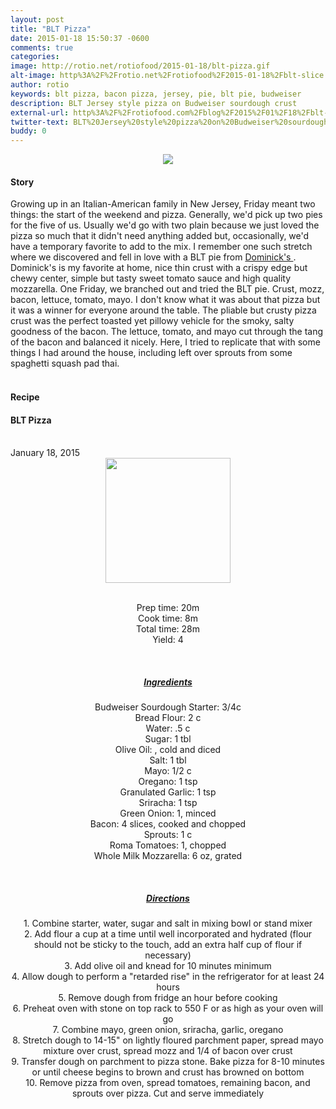 ```yaml
---
layout: post
title: "BLT Pizza"
date: 2015-01-18 15:50:37 -0600
comments: true
categories: 
image: http://rotio.net/rotiofood/2015-01-18/blt-pizza.gif
alt-image: http%3A%2F%2Frotio.net%2Frotiofood%2F2015-01-18%2Fblt-slice.jpg
author: rotio
keywords: blt pizza, bacon pizza, jersey, pie, blt pie, budweiser
description: BLT Jersey style pizza on Budweiser sourdough crust
external-url: http%3A%2F%2Frotiofood.com%2Fblog%2F2015%2F01%2F18%2Fblt-pizza%2F
twitter-text: BLT%20Jersey%20style%20pizza%20on%20Budweiser%20sourdough%20crust
buddy: 0
---
```

<!-- more -->
<center><img src="http://rotio.net/rotiofood/2015-01-18/blt-pizza.gif" /></center>
<a href="https://plus.google.com/107103100819027957630?rel=author" style="display:none">{{page.author }}</a>

<h4>Story</b> </h4>
 <div>
	<p>
	 Growing up in an Italian-American family in New Jersey, Friday meant two things: the start of the weekend and pizza. Generally, we'd pick up two pies for the five of us. Usually we'd go with two plain because we just loved the pizza so much that it didn't need anything added but, occasionally, we'd have a temporary favorite to add to the mix. I remember one such stretch where we discovered and fell in love with a BLT pie from <a href="https://plus.google.com/107344914995913512851/about?gl=us&hl=en)" >Dominick's </a>. Dominick's is my favorite at home, nice thin crust with a crispy edge but chewy center, simple but tasty sweet tomato sauce and high quality mozzarella. One Friday, we branched out and tried the BLT pie. Crust, mozz, bacon, lettuce, tomato, mayo. I don't know what it was about that pizza but it was a winner for everyone around the table. The pliable but crusty pizza crust was the perfect toasted yet pillowy vehicle for the smoky, salty goodness of the bacon. The lettuce, tomato, and mayo cut through the tang of the bacon and balanced it nicely. Here, I tried to replicate that with some things I had around the house, including left over sprouts from some spaghetti squash pad thai. <br/><br/>
</p>
</div>
<h4>Recipe</b> </h4> 
  <div itemscope itemtype="http://schema.org/Recipe" >
  <h4 itemprop="name">BLT Pizza</h4>
  
  <br />
    January 18, 2015
<center>
  <img itemprop="image" width="200px"  src="http://rotio.net/rotiofood/2015-01-18/blt-pizza-slice.jpg" />
  
  <br />Prep time: <time datetime="PT0H20M" itemprop="prepTime">20m</time>
  <br />Cook time: <time datetime="PT0H8M" itemprop="cookTime">8m</time> 
  <br />Total time: <time datetime="PT0H28M" itemprop="totalTime">28m</time>
  <br />Yield: <span itemprop="recipeYield">4</span>
  
  <br/>
 <u><h5>Ingredients</h5></u>
	<span itemprop="ingredients" itemscope itemtype="http://schema.org/ingredients">
	  <span itemprop="name">Budweiser Sourdough Starter</span>: 
	  <span itemprop="amount">3/4c</span>
	</span><br />
	<span itemprop="ingredients" itemscope itemtype="http://schema.org/ingredients">
	  <span itemprop="name">Bread Flour</span>: 
	  <span itemprop="amount">2 c</span>
	</span><br />
	<span itemprop="ingredients" itemscope itemtype="http://schema.org/ingredients">
	  <span itemprop="name">Water</span>: 
	  <span itemprop="amount">.5 c</span>
	</span><br />
	<span itemprop="ingredients" itemscope itemtype="http://schema.org/ingredients">
	  <span itemprop="name">Sugar</span>: 
	  <span itemprop="amount">1 tbl</span>
	</span><br />
	<span itemprop="ingredients" itemscope itemtype="http://schema.org/ingredients">
	  <span itemprop="name">Olive Oil</span>: 
	  <span itemprop="amount"></span>, cold and diced
	</span><br />
	<span itemprop="ingredients" itemscope itemtype="http://schema.org/ingredients">
	  <span itemprop="name">Salt</span>: 
	  <span itemprop="amount">1 tbl</span>
	</span><br />
	<span itemprop="ingredients" itemscope itemtype="http://schema.org/ingredients">
	  <span itemprop="name">Mayo</span>: 
	  <span itemprop="amount">1/2 c</span>
	</span><br />
	<span itemprop="ingredients" itemscope itemtype="http://schema.org/ingredients">
	  <span itemprop="name">Oregano</span>: 
	  <span itemprop="amount">1 tsp</span>
	</span><br />
	<span itemprop="ingredients" itemscope itemtype="http://schema.org/ingredients">
	  <span itemprop="name">Granulated Garlic</span>: 
	  <span itemprop="amount">1 tsp</span>
	</span><br />
	<span itemprop="ingredients" itemscope itemtype="http://schema.org/ingredients">
	  <span itemprop="name">Sriracha</span>: 
	  <span itemprop="amount">1 tsp</span>
	</span><br />
	<span itemprop="ingredients" itemscope itemtype="http://schema.org/ingredients">
	  <span itemprop="name">Green Onion</span>: 
	  <span itemprop="amount">1</span>, minced
	</span><br />
	<span itemprop="ingredients" itemscope itemtype="http://schema.org/ingredients">
	  <span itemprop="name">Bacon</span>: 
	  <span itemprop="amount">4 slices</span>,  cooked and chopped
	</span><br />
	<span itemprop="ingredients" itemscope itemtype="http://schema.org/ingredients">
	  <span itemprop="name">Sprouts</span>: 
	  <span itemprop="amount">1 c</span>
	</span><br />
	<span itemprop="ingredients" itemscope itemtype="http://schema.org/ingredients">
	  <span itemprop="name">Roma Tomatoes</span>: 
	  <span itemprop="amount">1</span>, chopped
	</span><br />
	<span itemprop="ingredients" itemscope itemtype="http://schema.org/ingredients">
	  <span itemprop="name">Whole Milk Mozzarella</span>: 
	  <span itemprop="amount">6 oz</span>, grated
	</span><br />
	
  <br /><u><h5>Directions</h5></u>
	<div itemprop="recipeInstructions">
		1. Combine starter, water, sugar and salt in mixing bowl or stand mixer<br/>
		2. Add flour a cup at a time until well incorporated and hydrated (flour should not be sticky to the touch, add an extra half cup of flour if necessary)<br/>
		3. Add olive oil and knead for 10 minutes minimum<br/>
		4. Allow dough to perform a "retarded rise" in the refrigerator for at least 24 hours<br/>
		5. Remove dough from fridge an hour before cooking<br/>
		6. Preheat oven with stone on top rack to 550 F or as high as your oven will go<br/>
		7. Combine mayo, green onion, sriracha, garlic, oregano<br/>
		8. Stretch dough to 14-15" on lightly floured parchment paper, spread mayo mixture over crust, spread mozz and 1/4 of bacon over crust<br/>
		9. Transfer dough on parchment to pizza stone. Bake pizza for 8-10 minutes or until cheese begins to brown and crust has browned on bottom<br/>
		10. Remove pizza from oven, spread tomatoes, remaining bacon, and sprouts over pizza. Cut and serve immediately<br/>
<br />
	</div>

</div>